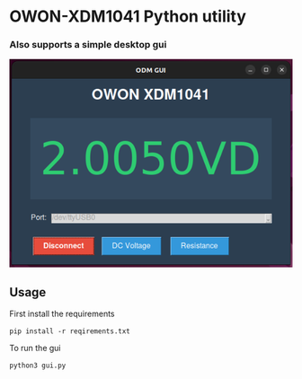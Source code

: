 # OWON-XDM1041 Python utility 
### Also supports a simple desktop gui</br>
![Alt text](docs/Screenshot-12.png)



## Usage </br>
First install the requirements
```shell
pip install -r reqirements.txt
```

To run the gui
```shell
python3 gui.py
```
